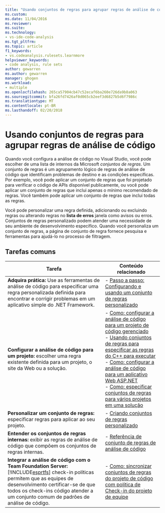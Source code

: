 ```yaml
---
title: "Usando conjuntos de regras para agrupar regras de análise de código | Microsoft Docs"
ms.custom: 
ms.date: 11/04/2016
ms.reviewer: 
ms.suite: 
ms.technology:
- vs-ide-code-analysis
ms.tgt_pltfrm: 
ms.topic: article
f1_keywords:
- vs.codeanalysis.rulesets.learnmore
helpviewer_keywords:
- code analysis, rule sets
author: gewarren
ms.author: gewarren
manager: ghogen
ms.workload:
- multiple
ms.openlocfilehash: 265ca57904cb47c52ecaf6ba260e726da9b8a063
ms.sourcegitcommit: bfa26fd7426af0d065cb2eef3d6827b5d6f7986c
ms.translationtype: MT
ms.contentlocale: pt-BR
ms.lasthandoff: 02/20/2018
---
```

# <a name="using-rule-sets-to-group-code-analysis-rules"></a>Usando conjuntos de regras para agrupar regras de análise de código

Quando você configura a análise de código no Visual Studio, você pode escolher de uma lista de internos da Microsoft *conjuntos de regras*. Um conjunto de regras é um agrupamento lógico de regras de análise de código que identificam problemas de destino e as condições específicas. Por exemplo, você pode aplicar um conjunto de regras que foi projetado para verificar o código de APIs disponível publicamente, ou você pode aplicar um conjunto de regras que inclui apenas o mínimo recomendado de regras. Você também pode aplicar um conjunto de regras que inclui todas as regras.

Você pode personalizar uma regra definida, adicionando ou excluindo regras ou alterando regras no **lista de erros** janela como avisos ou erros. Conjuntos de regras personalizado podem atender uma necessidade de seu ambiente de desenvolvimento específico. Quando você personaliza um conjunto de regras, a página de conjunto de regra fornece pesquisa e ferramentas para ajudá-lo no processo de filtragem.

## <a name="common-tasks"></a>Tarefas comuns

|Tarefa|Conteúdo relacionado|
|----------|---------------------|
|**Adquira prática:** Use as ferramentas de análise de código para especificar uma regra personalizada definida para encontrar e corrigir problemas em um aplicativo simple do .NET Framework.|- [Passo a passo: Configurando e usando um conjunto de regras personalizado](../code-quality/walkthrough-configuring-and-using-a-custom-rule-set.md)|
|**Configurar a análise de código para um projeto:** escolher uma regra existente definida para um projeto, o site da Web ou a solução.|- [Como: configurar a análise de código para um projeto de código gerenciado](../code-quality/how-to-configure-code-analysis-for-a-managed-code-project.md)<br />- [Usando conjuntos de regras para especificar as regras do C++ para executar](../code-quality/using-rule-sets-to-specify-the-cpp-rules-to-run.md)<br />- [Como: configurar a análise de código para um aplicativo Web ASP.NET](../code-quality/how-to-configure-code-analysis-for-an-aspnet-web-application.md)<br />- [Como: especificar conjuntos de regras para vários projetos em uma solução](../code-quality/how-to-specify-managed-code-rule-sets-for-multiple-projects-in-a-solution.md)|
|**Personalizar um conjunto de regras:** especificar regras para aplicar ao seu projeto.|- [Criando conjuntos de regras personalizado](../code-quality/creating-custom-code-analysis-rule-sets.md)|
|**Entender os conjuntos de regras internas:** exibir as regras de análise de código que compõem os conjuntos de regras internas.|- [Referência de conjunto de regras de análise de código](../code-quality/code-analysis-rule-set-reference.md)|
|**Integrar a análise de código com o Team Foundation Server:** [!INCLUDE[esprtfs](../code-quality/includes/esprtfs_md.md)] check-in políticas permitem que as equipes de desenvolvimento certificar-se de que todos os check-ins código atender a um conjunto comum de padrões de análise de código.|- [Como: sincronizar conjuntos de regras do projeto de código com política de Check-in do projeto de equipe](../code-quality/how-to-synchronize-code-project-rule-sets-with-team-project-check-in-policy.md)|